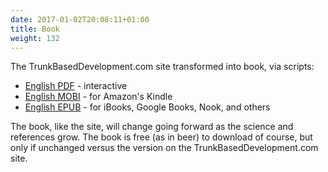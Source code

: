 ```yaml
---
date: 2017-01-02T20:08:11+01:00
title: Book
weight: 132
---
```


The TrunkBasedDevelopment.com site transformed into book, via scripts:

* [English PDF](https://book.trunkbaseddevelopment.com/trunk_based_development_book.pdf) - interactive 
* [English MOBI](https://book.trunkbaseddevelopment.com/trunk_based_development_book.mobi) - for Amazon's Kindle
* [English EPUB](https://book.trunkbaseddevelopment.com/trunk_based_development_book.epub) - for iBooks, Google Books, Nook, and others

The book, like the site, will change going forward as the science and references grow. The book is free (as in beer) to 
download of course, but only if unchanged versus the version on the TrunkBasedDevelopment.com site.


